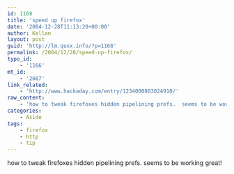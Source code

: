```yaml
---
id: 1168
title: 'speed up firefox'
date: '2004-12-28T11:13:20+00:00'
author: Kellan
layout: post
guid: 'http://lm.quxx.info/?p=1168'
permalink: /2004/12/28/speed-up-firefox/
typo_id:
    - '1166'
mt_id:
    - '2667'
link_related:
    - 'http://www.hackaday.com/entry/1234000803024910/'
raw_content:
    - 'how to tweak firefoxes hidden pipelining prefs.  seems to be working great!'
categories:
    - Aside
tags:
    - firefox
    - http
    - tip
---
```


how to tweak firefoxes hidden pipelining prefs. seems to be working great!